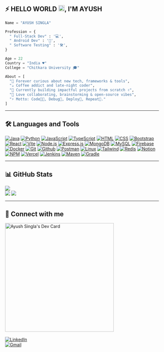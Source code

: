 ## ⚡ HELLO WORLD <img src="https://raw.githubusercontent.com/MartinHeinz/MartinHeinz/master/wave.gif" width="20px" height="20px">, I'M AYUSH 

```python
Name = "AYUSH SINGLA"

Profession = {
  " Full-Stack Dev" : '💻',
  " Android Dev" : '📱',
  " Software Testing" : '🛠️',
}

Age = 22
Country = "India ♥"
College = "Chitkara University 🎓"

About = [
  "🚀 Forever curious about new tech, frameworks & tools",
  "☕ Coffee addict and late-night coder",
  "🌱 Currently building impactful projects from scratch ✌️",
  "💬 Love collaborating, brainstorming & open-source vibes",
  "⚡ Motto: Code👨‍💻, Debug🐞, Deploy🚀, Repeat🔁."
]
```
---
## 🛠 Languages and Tools

<p align="left">
  <a href="https://www.java.com" target="_blank"><img src="https://skillicons.dev/icons?i=java" alt="Java" title="Java" /></a>
  <a href="https://www.python.org/" target="_blank"><img src="https://skillicons.dev/icons?i=python" alt="Python" title="Python" /></a>
  <a href="https://developer.mozilla.org/en-US/docs/Web/JavaScript" target="_blank"><img src="https://skillicons.dev/icons?i=javascript" alt="JavaScript" title="JavaScript" /></a>
  <a href="https://www.typescriptlang.org/" target="_blank"><img src="https://skillicons.dev/icons?i=typescript" alt="TypeScript" title="TypeScript" /></a>
  <a href="https://developer.mozilla.org/en-US/docs/Web/HTML" target="_blank"><img src="https://skillicons.dev/icons?i=html" alt="HTML" title="HTML" /></a>
  <a href="https://developer.mozilla.org/en-US/docs/Web/CSS" target="_blank"><img src="https://skillicons.dev/icons?i=css" alt="CSS" title="CSS" /></a>
  <a href="https://getbootstrap.com" target="_blank"><img src="https://skillicons.dev/icons?i=bootstrap" alt="Bootstrap" title="Bootstrap" /></a>
  <a href="https://react.dev/" target="_blank"><img src="https://skillicons.dev/icons?i=react" alt="React" title="React" /></a>
  <a href="https://vite.dev/" target="_blank"><img src="https://skillicons.dev/icons?i=vite" alt="Vite" title="Vite" /></a>
  <a href="https://nodejs.org" target="_blank"><img src="https://skillicons.dev/icons?i=nodejs" alt="Node.js" title="Node.js" /></a>
  <a href="https://expressjs.com" target="_blank"><img src="https://skillicons.dev/icons?i=express" alt="Express.js" title="Express.js" /></a>
  <a href="https://www.mongodb.com/" target="_blank"><img src="https://skillicons.dev/icons?i=mongodb" alt="MongoDB" title="MongoDB" /></a>
  <a href="https://www.mysql.com/" target="_blank"><img src="https://skillicons.dev/icons?i=mysql" alt="MySQL" title="MySQL" /></a>
  <a href="https://firebase.google.com/" target="_blank"><img src="https://skillicons.dev/icons?i=firebase" alt="Firebase" title="Firebase" /></a>
  <a href="https://www.docker.com/" target="_blank"><img src="https://skillicons.dev/icons?i=docker" alt="Docker" title="Docker" /></a>
  <a href="https://git-scm.com/" target="_blank"><img src="https://skillicons.dev/icons?i=git" alt="Git" title="Git" /></a>
  <a href="https://www.github.com/" target="_blank"><img src="https://skillicons.dev/icons?i=github" alt="Github" title="Github" /></a>
  <a href="https://www.postman.com/" target="_blank"><img src="https://skillicons.dev/icons?i=postman" alt="Postman" title="Postman" /></a>
  <a href="https://www.linux.org/" target="_blank"><img src="https://skillicons.dev/icons?i=linux" alt="Linux" title="Linux" /></a>
  <a href="https://tailwindcss.com/" target="_blank"><img src="https://skillicons.dev/icons?i=tailwind" alt="Tailwind" title="TailwindCSS" /></a>
  <a href="https://redis.io/" target="_blank"><img src="https://skillicons.dev/icons?i=redis" alt="Redis" title="Redis" /></a>
  <a href="https://notion.com/" target="_blank"><img src="https://skillicons.dev/icons?i=notion" alt="Notion" title="Notion" /></a>
  <a href="https://npmjs.com/" target="_blank"><img src="https://skillicons.dev/icons?i=npm" alt="NPM" title="NPM" /></a>
  <a href="http://vercel.com/" target="_blank"><img src="https://skillicons.dev/icons?i=vercel" alt="Vercel" title="Vercel" /></a>
  <a href="https://jenkins.io/" target="_blank"><img src="https://skillicons.dev/icons?i=jenkins" alt="Jenkins" title="Jenkins" /></a>
  <a href="https://maven.apache.org/" target="_blank"><img src="https://skillicons.dev/icons?i=maven" alt="Maven" title="Maven" /></a>
  <a href="https://gradle.org/" target="_blank"><img src="https://skillicons.dev/icons?i=gradle" alt="Gradle" title="Gradle" /></a>
</p>


---

## 📊 GitHub Stats  

![](https://github-readme-stats.vercel.app/api?username=ayush1665&theme=dark&hide_border=false&include_all_commits=false&count_private=false)<br/>
![](https://nirzak-streak-stats.vercel.app/?user=ayush1665&theme=dark&hide_border=false)
![](https://github-readme-stats.vercel.app/api/top-langs/?username=ayush1665&theme=dark&hide_border=false&include_all_commits=false&count_private=false&layout=compact)

---
## 🔗 Connect with me
<p align="left">
  <a href="https://app.daily.dev/ayush1665"><img src="https://api.daily.dev/devcards/v2/QfvmaiCRpQ7ZuTQDQXQgY.png?type=default&r=p37" width="356" alt="Ayush Singla's Dev Card"/></a>
  <br><br><a href="https://www.linkedin.com/in/ayush1665" target="_blank">
  <img src="https://img.shields.io/badge/LinkedIn-Ayush-0077B5?style=for-the-badge&logo=linkedin&logoColor=white" alt="LinkedIn" />
</a>
  <br>
  <a href="mailto:ayush.work65@gmail.com">
  <img src="https://img.shields.io/badge/Gmail-ayush.work65-D14836?style=for-the-badge&logo=gmail&logoColor=white" alt="Gmail"/></a>
  
</p>
